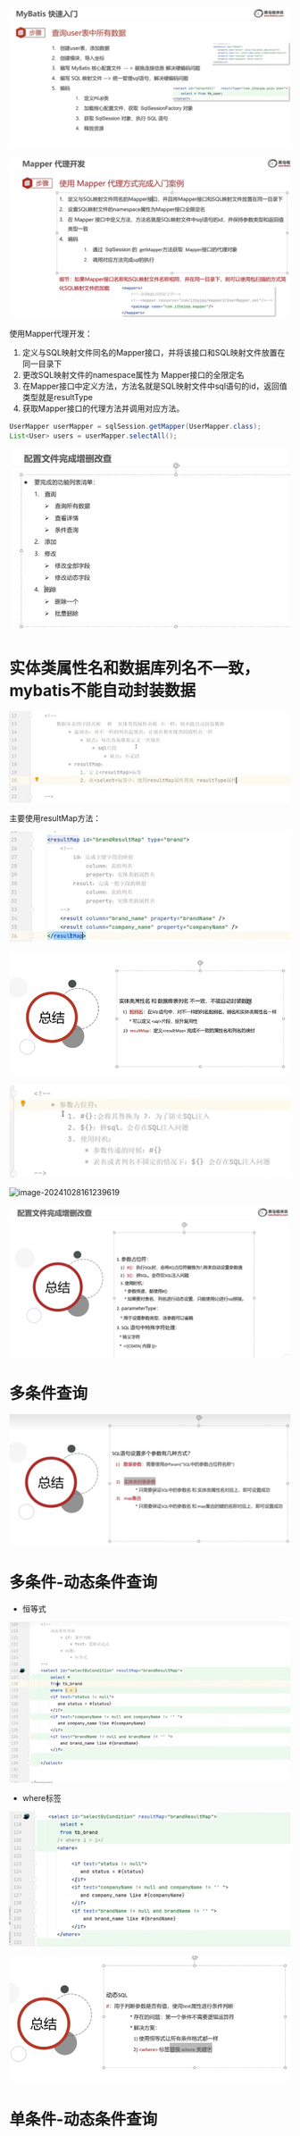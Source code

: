  ![image-20241024192411752](.assets/image-20241024192411752.png)

 ![image-20241025150247754](.assets/image-20241025150247754.png)

使用Mapper代理开发：

1. 定义与SQL映射文件同名的Mapper接口，并将该接口和SQL映射文件放置在同一目录下
2. 更改SQL映射文件的namespace属性为 Mapper接口的全限定名
3. 在Mapper接口中定义方法，方法名就是SQL映射文件中sql语句的id，返回值类型就是resultType
4. 获取Mapper接口的代理方法并调用对应方法。

```java
UserMapper userMapper = sqlSession.getMapper(UserMapper.class);
List<User> users = userMapper.selectAll();
```



![image-20241025152657032](.assets/image-20241025152657032.png)



# 实体类属性名和数据库列名不一致，mybatis不能自动封装数据

  ![image-20241028111351198](.assets/image-20241028111351198.png)

主要使用resultMap方法：

 ![image-20241028111305355](.assets/image-20241028111305355.png)

 ![image-20241028111515812](.assets/image-20241028111515812.png)



 ![image-20241028160911027](.assets/image-20241028160911027.png)

 ![image-20241028161239619](D:\md_image\image-20241028161239619.png)

 ![image-20241028161326465](.assets/image-20241028161326465.png)

# 多条件查询

 ![image-20241028172557469](.assets/image-20241028172557469.png)

# 多条件-动态条件查询

* 恒等式

 ![image-20241028200444532](.assets/image-20241028200444532.png)

* where标签

 ![image-20241028200653453](.assets/image-20241028200653453.png)



 ![image-20241028200751819](.assets/image-20241028200751819.png)

# 单条件-动态条件查询